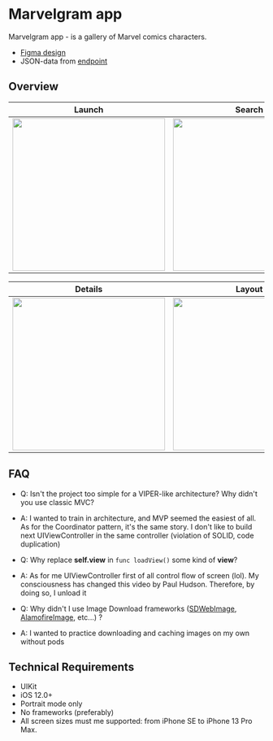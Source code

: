 # Marvelgram app

Marvelgram app - is a gallery of Marvel comics characters.

- [Figma design](https://www.figma.com/file/CDlyQFPB1BsuixWRuNhSyw/Marvel-Test-Task-iOS?node-id=0%3A1)
- JSON-data from [endpoint](https://static.upstarts.work/tests/marvelgram/klsZdDg50j2.json)

## Overview

<table>
	<thead>
		<tr>
			<th>Launch</th>
			<th>Search</th>
		</tr>
	</thead>
	<tbody>
		<tr>
			<td>
				<img src="resources/launch.gif" width="300"/>
			</td>
			<td>
				<img src="resources/search.gif" width="300"/>
			</td>
		</tr>
	</tbody>
</table>

<table>
	<thead>
		<tr>
			<th>Details</th>
			<th>Layout</th>
		</tr>
	</thead>
	<tbody>
		<tr>
			<td>
				<img src="resources/details.gif" width="300"/>
			</td>
			<td>
				<img src="resources/layout.gif" width="300"/>
			</td>
		</tr>
	</tbody>
</table>

## FAQ

- Q: Isn't the project too simple for a VIPER-like architecture? Why didn't you use classic MVC?
- A: I wanted to train in architecture, and MVP seemed the easiest of all. As for the Coordinator pattern, it's the same story. I don't like to build next UIViewController in the same controller (violation of SOLID, code duplication)
 
 
 
- Q: Why replace **self.view** in `func loadView()` some kind of **view**?
- A: As for me UIViewController first of all control flow of screen (lol). My consciousness has changed this video by Paul Hudson. Therefore, by doing so, I unload it
 
 
 
- Q: Why didn't I use Image Download frameworks ([SDWebImage](https://github.com/SDWebImage/SDWebImage), [AlamofireImage](https://github.com/Alamofire/AlamofireImage), etc...) ?
- A: I wanted to practice downloading and caching images on my own without pods

## Technical Requirements

- UIKit
- iOS 12.0+
- Portrait mode only
- No frameworks (preferably)
- All screen sizes must me supported: from iPhone SE to iPhone 13 Pro Max.
